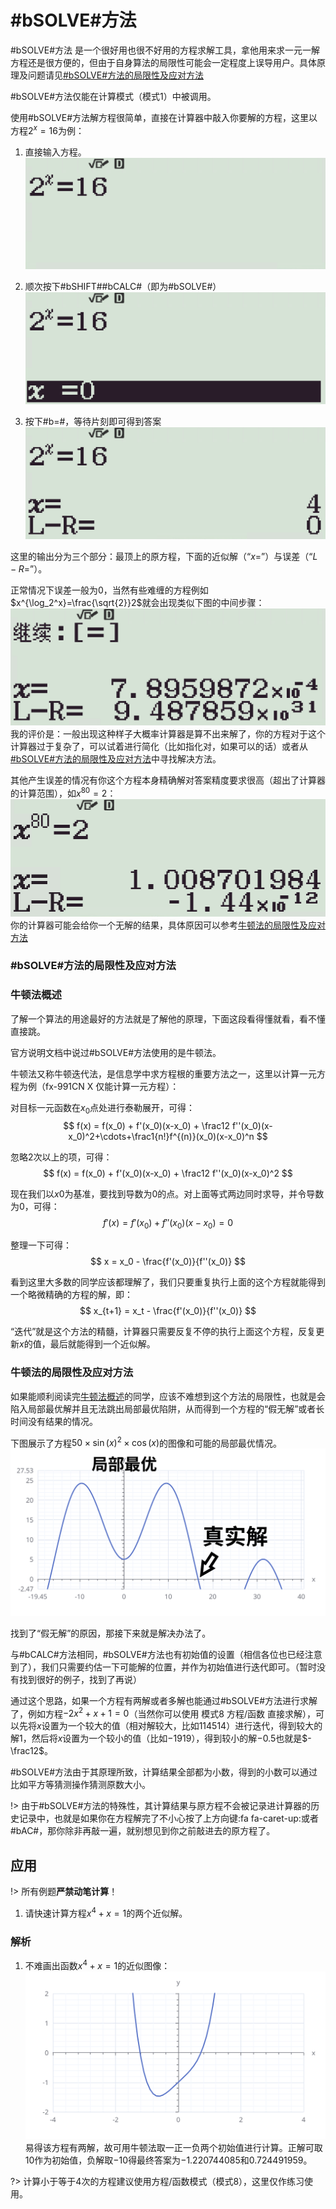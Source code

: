 # #bSOLVE#方法

#bSOLVE#方法 是一个很好用也很不好用的方程求解工具，拿他用来求一元一解方程还是很方便的，但由于自身算法的局限性可能会一定程度上误导用户。具体原理及问题请见[#bSOLVE#方法的局限性及应对方法](#solve方法的局限性及应对方法)

#bSOLVE#方法仅能在计算模式（模式1）中被调用。

使用#bSOLVE#方法解方程很简单，直接在计算器中敲入你要解的方程，这里以方程$2^x=16$为例：

1. 直接输入方程。
![](./assets/img/Snipaste_2022-12-03_17-07-12.png)

2. 顺次按下#bSHIFT##bCALC#（即为#bSOLVE#）
![](./assets/img/Snipaste_2022-12-03_17-08-53.png)

3. 按下#b=#，等待片刻即可得到答案
![](./assets/img/Snipaste_2022-12-03_17-09-58.png)

这里的输出分为三个部分：最顶上的原方程，下面的近似解（“$x=$”）与误差（“$L-R=$”）。

正常情况下误差一般为0，当然有些难缠的方程例如$x^{\log_2^x}=\frac{\sqrt{2}}2$就会出现类似下图的中间步骤：
![](assets/img/Snipaste_2022-12-03_17-21-14.png)
我的评价是：一般出现这种样子大概率计算器是算不出来解了，你的方程对于这个计算器过于复杂了，可以试着进行简化（比如指化对，如果可以的话）或者从[#bSOLVE#方法的局限性及应对方法](#solve方法的局限性及应对方法)中寻找解决方法。

其他产生误差的情况有你这个方程本身精确解对答案精度要求很高（超出了计算器的计算范围），如$x^{80}=2$：
![](assets/img/Snipaste_2022-12-10_09-22-52.png)
你的计算器可能会给你一个无解的结果，具体原因可以参考[牛顿法的局限性及应对方法](#牛顿法的局限性及应对方法)

### #bSOLVE#方法的局限性及应对方法

### 牛顿法概述

了解一个算法的用途最好的方法就是了解他的原理，下面这段看得懂就看，看不懂直接跳。

官方说明文档中说过#bSOLVE#方法使用的是牛顿法。

牛顿法又称牛顿迭代法，是信息学中求方程根的重要方法之一，这里以计算一元方程为例（fx-991CN X 仅能计算一元方程）：

对目标一元函数在$x_0$点处进行泰勒展开，可得：
$$
f(x) = f(x_0) + f'(x_0)(x-x_0) + \frac12 f''(x_0)(x-x_0)^2+\cdots+\frac1{n!}f^{(n)}(x_0)(x-x_0)^n
$$

忽略$2$次以上的项，可得：
$$
f(x) = f(x_0) + f'(x_0)(x-x_0) + \frac12 f''(x_0)(x-x_0)^2
$$

现在我们以$x0$为基准，要找到导数为0的点。对上面等式两边同时求导，并令导数为0，可得：
$$
f'(x) = f'(x_0) + f''(x_0)(x-x_0) = 0
$$

整理一下可得：
$$
x = x_0 - \frac{f'(x_0)}{f''(x_0)}
$$

看到这里大多数的同学应该都理解了，我们只要重复执行上面的这个方程就能得到一个略微精确的方程的解，即：
$$
x_{t+1} = x_t - \frac{f'(x_0)}{f''(x_0)}
$$

“迭代”就是这个方法的精髓，计算器只需要反复不停的执行上面这个方程，反复更新$x$的值，最后就能得到一个近似解。


### 牛顿法的局限性及应对方法

如果能顺利阅读完[牛顿法概述](#牛顿法概述)的同学，应该不难想到这个方法的局限性，也就是会陷入局部最优解并且无法跳出局部最优陷阱，从而得到一个方程的“假无解”或者长时间没有结果的情况。

下图展示了方程$50\times \sin(x)^2 \times \cos(x)$的图像和可能的局部最优情况。
![](assets/img/Newtonian-limitation.svg)

找到了“假无解”的原因，那接下来就是解决办法了。

与#bCALC#方法相同，#bSOLVE#方法也有初始值的设置（相信各位也已经注意到了），我们只需要约估一下可能解的位置，并作为初始值进行迭代即可。（暂时没有找到很好的例子，找到了再说）

通过这个思路，如果一个方程有两解或者多解也能通过#bSOLVE#方法进行求解了，例如方程$-2x^2+x+1=0$（当然你可以使用 模式8 方程/函数 直接求解），可以先将$x$设置为一个较大的值（相对解较大，比如$114514$）进行迭代，得到较大的解$1$，然后将$x$设置为一个较小的值（比如$-1919$），得到较小的解$-0.5$也就是$-\frac12$。

#bSOLVE#方法由于其原理所致，计算结果全部都为小数，得到的小数可以通过比如平方等猜测操作猜测原数大小。

!> 由于#bSOLVE#方法的特殊性，其计算结果与原方程不会被记录进计算器的历史记录中，也就是如果你在方程解完了不小心按了上方向键:fa fa-caret-up:或者#bAC#，那你除非再敲一遍，就别想见到你之前敲进去的原方程了。

## 应用

!> 所有例题**严禁动笔计算**！

1. 请快速计算方程$x^4+x=1$的两个近似解。

### 解析

1. 不难画出函数$x^4+x=1$的近似图像：
![](./assets/img/x^4+x=1.svg)
易得该方程有两解，故可用牛顿法取一正一负两个初始值进行计算。正解可取$10$作为初始值，负解取$-10$得最终答案为$-1.220744085$和$0.724491959$。

?> 计算小于等于4次的方程建议使用方程/函数模式（模式8），这里仅作练习使用。
